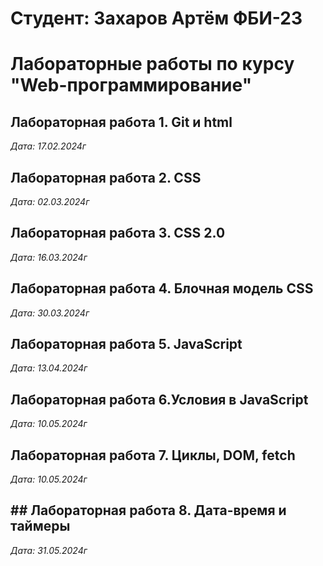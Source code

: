 # Студент: Захаров Артём ФБИ-23

# Лабораторные работы по курсу "Web-программирование"

## Лабораторная работа 1. Git и html

*Дата: 17.02.2024г*

## Лабораторная работа 2. CSS

*Дата: 02.03.2024г*

## Лабораторная работа 3. CSS 2.0

*Дата: 16.03.2024г*

## Лабораторная работа 4. Блочная модель CSS

*Дата: 30.03.2024г*

## Лабораторная работа 5. JavaScript

*Дата: 13.04.2024г*

## Лабораторная работа 6.Условия в JavaScript

*Дата: 10.05.2024г*

## Лабораторная работа 7. Циклы, DOM, fetch

*Дата: 10.05.2024г*

## ## Лабораторная работа 8. Дата-время и таймеры

*Дата: 31.05.2024г*

